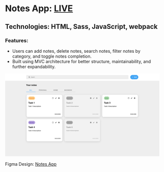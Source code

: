 # Notes App: **[LIVE](https://ahmediramadan01.github.io/notes-app/ "Notes App's Live Preview")**

## Technologies: HTML, Sass, JavaScript, webpack

### Features:

- Users can add notes, delete notes, search notes, filter notes by category, and toggle notes completion.
- Built using MVC architecture for better structure, maintainability, and further expandability.

![Notes App Desktop's Screenshot](./notes-app-desktop-screenshot.png?raw=true "Notes App Desktop's Screenshot")

Figma Design: [Notes App](https://app.bigdevsoon.me/projects/notely "Notes App's Figma Design")
